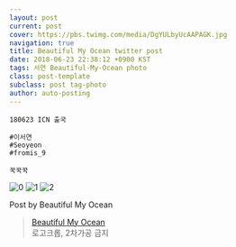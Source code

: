 ```yaml
---
layout: post
current: post
cover: https://pbs.twimg.com/media/DgYULbyUcAAPAGK.jpg
navigation: true
title: Beautiful My Ocean twitter post
date: 2018-06-23 22:38:12 +0900 KST
tags: 서연 Beautiful-My-Ocean photo
class: post-template
subclass: post tag-photo
author: auto-posting
---
```


```  
180623 ICN 출국  
  
#이서연  
#Seoyeon  
#fromis_9   
  
꾹꾹꾹  

```

![0](https://pbs.twimg.com/media/DgYUGo6UcAAuCF-.jpg)
![1](https://pbs.twimg.com/media/DgYUI0zUEAYylwU.jpg)
![2](https://pbs.twimg.com/media/DgYULbyUcAAPAGK.jpg)


Post by Beautiful My Ocean

> [Beautiful My Ocean](https://twitter.com/BMO_fromis)  
  로고크롭, 2차가공 금지